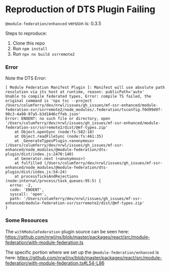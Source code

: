 # Reproduction of DTS Plugin Failing

`@module-federation/enhanced` version is: 0.3.5

Steps to reproduce: 
1. Clone this repo
2. Run `npm install`
3. Run `npx nx build ssrremote2`

### Error
Note the DTS Error:

```
[ Module Federation Manifest Plugin ]: Manifest will use absolute path resolution via its host at runtime, reason: publicPath='auto'
Unable to compile federated types, Error: compile TS failed, the original command is 'npx tsc --project /Users/columferry/dev/nrwl/issues/gh_issues/mf-ssr-enhanced/module-federation-ssr/ssrremote2/node_modules/.federation/tsconfig.f0d99d9f-90c3-4a90-97a5-b3d1846cffeb.json'
Error: ENOENT: no such file or directory, open '/Users/columferry/dev/nrwl/issues/gh_issues/mf-ssr-enhanced/module-federation-ssr/ssrremote2/dist/@mf-types.zip'
    at Object.openSync (node:fs:582:18)
    at Object.readFileSync (node:fs:461:35)
    at _GenerateTypesPlugin.<anonymous> (/Users/columferry/dev/nrwl/issues/gh_issues/mf-ssr-enhanced/node_modules/@module-federation/dts-plugin/dist/index.js:2470:140)
    at Generator.next (<anonymous>)
    at fulfilled (/Users/columferry/dev/nrwl/issues/gh_issues/mf-ssr-enhanced/node_modules/@module-federation/dts-plugin/dist/index.js:54:24)
    at processTicksAndRejections (node:internal/process/task_queues:95:5) {
  errno: -2,
  code: 'ENOENT',
  syscall: 'open',
  path: '/Users/columferry/dev/nrwl/issues/gh_issues/mf-ssr-enhanced/module-federation-ssr/ssrremote2/dist/@mf-types.zip'
}
```

### Some Resources

The `withModuleFederation` plugin source can be seen here: https://github.com/nrwl/nx/blob/master/packages/react/src/module-federation/with-module-federation.ts

The specific portion where we set up the `@module-federation/enhanced` is here: https://github.com/nrwl/nx/blob/master/packages/react/src/module-federation/with-module-federation.ts#L54-L86
